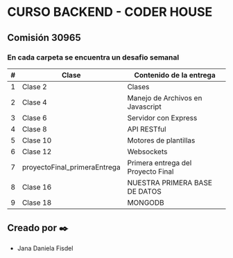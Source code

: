 # CURSO BACKEND - CODER HOUSE

## Comisión 30965

### En cada carpeta se encuentra un desafio semanal


| # | Clase |Contenido de la entrega|
| ------| ----------- | ------------- |
| 1 | Clase 2  | Clases |
| 2 | Clase 4  | Manejo de Archivos en Javascript |
| 3 | Clase 6  | Servidor con Express |
| 4 | Clase 8  | API RESTful |
| 5 | Clase 10 | Motores de plantillas |
| 6 | Clase 12 | Websockets | 
| 7 | proyectoFinal_primeraEntrega| Primera entrega del Proyecto Final | 
| 8 | Clase 16 | NUESTRA PRIMERA BASE DE DATOS | 
| 9 | Clase 18 | MONGODB |


## Creado por ✒️
- Jana Daniela Fisdel